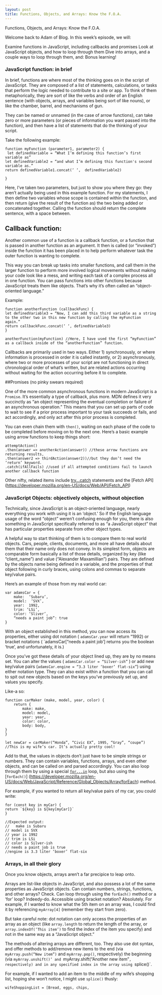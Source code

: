```yaml
---
layout: post
title: Functions, Objects, and Arrays: Know the F.O.A.
---
```


Functions, Objects, and Arrays: Know the F.O.A.

Welcome back to Adam of Blog. In this week’s episode, we will:

Examine functions in JavaScript, including callbacks and promises
Look at JavaScript objects, and how to loop through them
Dive into arrays, and a couple ways to loop through them, and:
Bonus learning!

### JavaScript function: in brief

In brief, functions are where most of the thinking goes on in the script of JavaScript. They are composed of a list of statements, calculations, or tasks that perform the logic needed to contribute to a site or app. To think of them metaphorically, they are sort of like the verbs and order of an English sentence (with objects, arrays, and variables being sort of like nouns), or like the chamber, barrel, and mechanisms of gun. 

They can be named or unnamed (in the case of arrow functions), can take zero or more parameters (or pieces of information you want passed into the function), and then have a list of statements that do the thinking of your script.

Take the following example:

```
function myFunction (parameter1, parameter2) {
 let definedVariable = “What I’m defining this function’s first variable as”
let definedVariable2 = “and what I’m defining this function's second variable as.”
return definedVariable1.concat(‘ ‘,  definedVariable2)

}
```

Here, I’ve taken two parameters, but just to show you where they go: they aren’t actually being used in this example function. For my statements,  I then define two variables whose scope is contained within the function, and then return (give the result of the function as) the two being added or concatenated together. Calling the function should return the complete sentence, with a space between.

## Callback function: 

Another common use of a function is a callback function, or a function that is passed in another function as an argument. It then is called (or “invoked”) inside the function it has been placed in to help perform whatever task the outer function  is wanting to complete. 

This way you can break up tasks into smaller functions, and call them in the larger function to perform more involved logical movements without making your code look like a mess, and writing each task of a complex process all in one function. You can pass functions into other functions because JavaScript treats them like objects. That’s why it’s often called an “object-oriented language.”

Example:

```
function anotherFunction (callbackFunc) {
let definedVariable3 = “Now, I can add this third variable as a string to the other two in this new function by calling the myFunction again.”
return callbackFunc.concat(‘ ‘, definedVariable3)
}

anotherFunction(myFunction) //Here, I have used the first “myFunction” as a callback inside of the “anotherFunction” function.
```

Callbacks are primarily used in two ways. Either 1) synchronously, or where information is processed in order it is called instantly, or 2) asynchronously, where two or more processes of your script are not functioning in direct chronological order of what’s written, but are related actions  occurring without waiting for the action occurring before it to complete. 

##Promises (no pinky swears required)

One of the more common asynchronous functions in modern JavaScript is a  `Promise`. It’s essentially a type of callback, plus more. MDN defines it very succinctly as “an object representing the eventual completion or failure of an asynchronous operation.”  This means that you can set up parts of code to wait to see if a prior process important to your task succeeds or fails, and act accordingly, and only act after this prior process is completed. 

You can even chain them with `then()`, waiting on each phase of the code to be completed before moving on to the next one.  Here’s a basic example using arrow functions to keep things short:

```
attemptAction()
.then(answer => anotherAction(answer)) //these arrow functions are returning results, 
.then(answer2 => thirdAction(answer2))//but they don’t need the ‘return’ keyword.
.catch(ifAllFails) //used if all attempted conditions fail to launch another callback function
```

Other nifty, related items include [try...catch](https://developer.mozilla.org/en-US/docs/Web/JavaScript/Reference/Statements/try...catch) statements and the [Fetch API] (https://developer.mozilla.org/en-US/docs/Web/API/Fetch_API)

### JavaScript Objects: objectively objects, without objection

Technically, since JavaScript is an object-oriented language, nearly everything you work with using it is an ‘object.’ So if the English language usage of the word “object” weren’t confusing enough for you, there is also something in JavaScript specifically referred to as “a JavaScript object” that has particular properties separate from other object types.

A helpful way to start thinking of them is to compare them to real world objects. Cars, people, clients, documents, and more all have details about them that their name only does not convey. In its simplest form, objects are comparable form basically a list of those details, organized by key (like “client_name”) and value (“Alexander Maxamillian”) pairs.  They are defined by the objects name being defined in a variable, and the properties of that object following in curly braces, using colons and commas to separate key/value pairs.

Here’s an example of those from my real world car:

```
var adamsCar = {
	make:  ‘Subaru’,
	model:  ‘SVX’,
	year:  1992,
	trim: ‘LSi’,
	color: ‘Sliver’,
	“needs a paint job”: true
}
```

With an object established in this method, you can now access its properties, either using dot notation ( `adamsCar.year` will return “1992) or bracket notations ( `adamsCar[“needs a paint job’] returns you the boolean ‘true’, and unfortunately, it is.)  

Once you’ve got these details of your object lined up, they are by no means set. You can alter the values ( `adamsCar.color = “Silver-ish”` ) or add new key/value pairs (`adamsCar.engine = “3.3 liter ‘boxer’ flat-six”`) using either notation type. They can also exist within a function that you can call to spit out new objects based on the keys you’ve previously set up, and values you specify.

Like-a so:

```
function carMaker (make, model, year, color) {
	return {
		make: make,
		model: model,
		year: year,
		color: color,
		body: body,
}
} 

let newCar = carMaker(“Honda”, “Civic EX”, 1995, “Gray”, “coupe”) //This is my wife’s car. It’s actually pretty cool!
```

Add to that,  the values in objects don’t just have to be simple strings or numbers. They can contain variables, functions, arrays, and even other objects, and can be called on and parsed accordingly. You can also loop through them by using a special [`for...in`](https://developer.mozilla.org/en-US/docs/Web/JavaScript/Reference/Statements/for...in) loop, but also using the [`forEach()`] (https://developer.mozilla.org/en-US/docs/Web/JavaScript/Reference/Global_Objects/Array/forEach) method.

For example, if you wanted to return all key/value pairs of my car, you could write:

```
for (const key in myCar) {
return `${key} is ${key[myCar]}`
}

//Expected output:
//   make is Subaru
// model is SVX
// year is 1992
// trim is LSi
// color is Silver-ish
// needs a paint job is true
//engine is 3.3 liter ‘boxer’ flat-six
```

### Arrays, in all their glory

Once you know objects, arrays aren’t a far precipice to leap onto.

Arrays are list-like objects in JavaScript, and also possess a lot of the same properties as JavaScript objects. Can contain numbers, strings, functions, and other arrays? Check. Can loop through using the `forEach()` method or a ‘for’ loop? Indeedy-do.  Accessible using bracket notation? Absolutely. For example, if I wanted to know what the 5th item on an array was, I could find it by referencing `myArray[4]` (remember they start from zero).  

But take careful note: dot notation can only access the properties of an array as an object (like `array.length` to return the length of the array, or `array.indexOf(‘This item’)` to find the index of the item you specify) and not in the same way as a “JavaScript object.”

The methods of altering arrays are different, too. They also use dot syntax, and offer methods to add/remove new items to the end (via `myArray.push(“New item”)` and `myArray.pop()`, respectively) the beginning (via `myArray.unshift()’ and `myArray.shift(“Another new item”`, respectively) and in any specified index in the array using `splice()`.

For example, if I wanted to add an item to the middle of my wife’s shopping list, hoping she won’t notice, I might use `splice()` thusly:

```
wifeShoppingList = [Bread, eggs, chips, 
``` 

